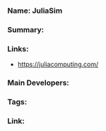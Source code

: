 ### Name: JuliaSim
### Summary:

### Links:
- https://juliacomputing.com/

### Main Developers: 

### Tags:

### Link:
